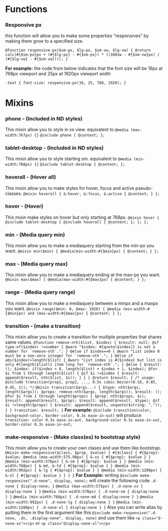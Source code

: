 # Functions
### Responsive px
this function will allow you to make some properties "responsives" by making them grow to a specified size.

` @function responsive-px($sm-px, $lg-px, $sm-vw, $lg-vw) {
    @return calc(#{$sm-px}px + (#{$lg-px} - #{$sm-px}) * ((100vw - #{$sm-vw}px) / (#{$lg-vw} - #{$sm-vw})));
} `

**For example:** the code from below indicates that the font size will be 16px at 768px viewport and 25px at 1920px viewport width

`.text { font-size: responsive-px(16, 25, 768, 1920); }`

# Mixins
### phone - (Included in ND styles)
This mixin allow you to style in xs view. equivalent to ` @media (max-width:767px) {} `
` @include phone { @content; }; `

### tablet-desktop - (Included in ND styles)
This mixin allow you to style starting sm. equivalent to ` @media (min-width:768px) {} `
` @include tablet-desktop { @content; }; `

### hoverall - (Hover all)
This mixin allow you to make styles for hover, focus and active pseudo-classes.
` @mixin hoverall { &:hover, &:focus, &:active { @content; } }; `

### hover - (Hover)
This mixin make styles on hover but only starting at 768px.
` @mixin hover { @include tablet-desktop { @include hoverall { @content; }; }; }; `

### min - (Media query min)
This mixin allow you to make a mediaquery starting from the min-px you want.
` @mixin min($min) { @media(min-width:#{$min}px) { @content; } }; `

### max - (Media query max)
This mixin allow you to make a mediaquery ending at the max-px you want.
` @mixin max($max) { @media(max-width:#{$max}px) { @content; } }; `

### range - (Media query range)
This mixin allow you to make a mediaquery between a minpx and a maxpx you want.
` @mixin range($min: 0, $max: 1920) { @media (min-width:#{$min}px) and (max-width:#{$max}px) { @content; } }; `

### transition - (make a transition)
This mixin allow you to create a transition for multiple properties that shares same values.
`` @function remove-nth($list, $index) { $result: null; @if type-of($index) !=number { @warn "$index: #{quote($index)} is not a number for `remove-nth`."; } @else if $index==0 { @warn "List index 0 must be a non-zero integer for `remove-nth`."; } @else if abs($index)>length($list) { @warn "List index is #{$index} but list is only #{length($list)} item long for `remove-nth`."; } @else { $result: (); $index: if($index < 0, length($list) + $index + 1, $index); @for $i from 1 through length($list) { @if $i !=$index { $result: append($result, nth($list, $i)); } } } @return $result; }
/* usage: @include transition(prop1, prop2, ..., 0.5s cubic-bezier(0.16, 0.85, 0.45, 1)); */ ``
`` @mixin transition($args...) { $type: nth($args, length($args)); $props: remove-nth($args, length($args)); $result: (); @for $i from 1 through length($props) { $prop: nth($props, $i); $result: append($result, $prop); $result: append($result, $type); @if $i !=length($props) { $result: append($result, unquote($string: ",")); } } transition: $result; } ``
**For example:** ` @include transition(color, background-color, border-color, 0.3s ease-in-out) `
will produce
` transition: color 0.3s ease-in-out, background-color 0.3s ease-in-out, border-color 0.3s ease-in-out; `

### make-responsive - (Make class(es) to bootstrap style)
This mixin allow you to create your own clases and use them like bootstrap.
` @mixin make-responsive($class, $prop, $value) { #{$class} { #{$prop}: $value; @media (max-width:575.98px) { &-xs { #{$prop}: $value } } @media (min-width:576px) { &-sm { #{$prop}: $value } } @media (min-width:768px) { &-md, &-td { #{$prop}: $value } } @media (min-width:992px) { &-lg { #{$prop}: $value } } @media (min-width:1200px) { &-xl { #{$prop}: $value } } } }
 `
 **For Example:** writing `@include make-responsive(".d-none", display, none);` will create the following code
 ` .d-none { display:none; } `
 ` @media (max-width:575px) { .d-none-xs { display:none } } `
 ` @media (min-width:576px) { .d-none-sm { display:none } } `
 ` @media (min-width:768px) { .d-none-md { display:none } } `
 ` @media (min-width:992px) { .d-none-lg { display:none } } `
 ` @media (min-width:1200px) { .d-none-xl { display:none } } `
 Also you can write alias by putting them in the first argument like this ` @include make-responsive(".d-none, .dn, .display-none", display, none) ` and use them like `<p class="d-none-xs"></p>` or `<p class="display-none-xl"></p>`

